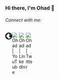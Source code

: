 ### Hi there, I'm Ohad 👋

<!--
**ohadf/ohadf** is a ✨ _special_ ✨ repository because its `README.md` (this file) appears on my GitHub profile.
-->

###### Connect with me:

[<img align="left" alt="Ohad | Website" width="22px" src="https://raw.githubusercontent.com/iconic/open-iconic/master/svg/globe.svg" style="stroke: #646464; stroke-width: 1px;"/>][website]
[<img align="left" alt="Ohad | YouTube" width="22px" src="https://cdn.jsdelivr.net/npm/simple-icons@v3/icons/youtube.svg" />][youtube]
[<img align="left" alt="Ohad | LinkedIn" width="22px" src="https://cdn.jsdelivr.net/npm/simple-icons@v3/icons/linkedin.svg" />][linkedin]
[<img align="left" alt="Ohad | Twitter" width="22px" src="https://cdn.jsdelivr.net/npm/simple-icons@v3/icons/twitter.svg" />][twitter]

[website]: https://www.ohadf.com
[youtube]: https://youtube.com/c/ohadfried
[linkedin]: https://www.linkedin.com/in/ohadfried
[twitter]: https://twitter.com/ohadf
